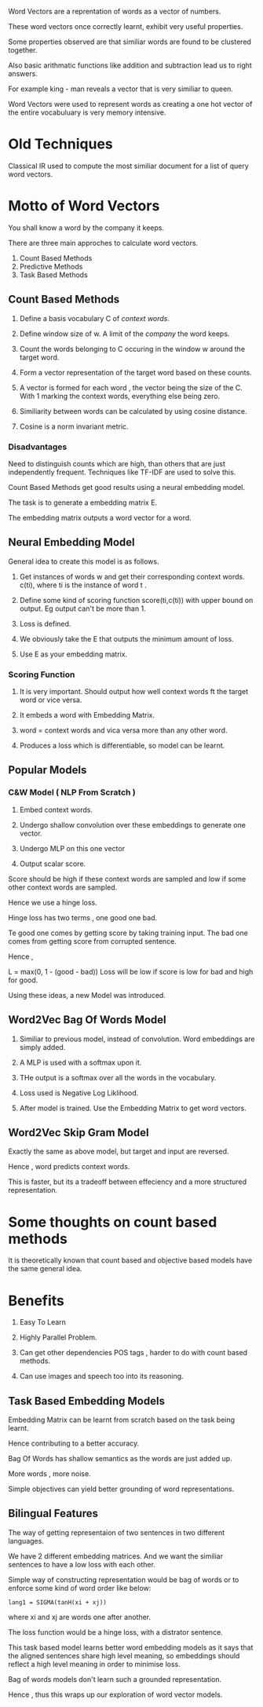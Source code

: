 
Word Vectors are a reprentation of words as a vector of numbers.

These word vectors once correctly learnt, exhibit very useful properties.

Some properties observed are that similiar words are found to be clustered together.

Also basic arithmatic functions like addition and subtraction lead us to right answers.

For example king - man reveals a vector that is very similiar to queen.

Word Vectors were used to represent words as creating a one hot vector of the entire vocabuluary is very memory intensive.


# Old Techniques

Classical IR used to compute the most similiar document for a list of query word vectors.


# Motto of Word Vectors

You shall know a word by the company it keeps.

There are three main approches to calculate word vectors.

1. Count Based Methods
2. Predictive Methods
3. Task Based Methods

## Count Based Methods

1. Define a basis vocabulary C of *context words*.

2. Define window size of w. A limit of the _company_ the word keeps.

3. Count the words belonging to C occuring in the window w around the target word.

4. Form a vector representation of the target word based on these counts.

5. A vector is formed for each word , the vector being the size of the C. With 1 marking the context words, everything else being zero.

6. Similiarity between words can be calculated by using cosine distance.

7. Cosine is a norm invariant metric.

### Disadvantages

Need to distinguish counts which are high, than others that are just independently frequent. Techniques like TF-IDF are used to solve this.

Count Based Methods get good results using a neural embedding model.

The task is to generate a embedding matrix E. 

The embedding matrix outputs a word vector for a word.

## Neural Embedding Model

General idea to create this model is as follows.

1. Get instances of words w and get their corresponding context words.
c(ti), where ti is the instance of word t . 

2. Define some kind of scoring function score(ti,c(ti))
with upper bound on output. Eg output can't be more than 1.

3. Loss is defined. 

4. We obviously take the E that outputs the minimum amount of loss.

5. Use E as your embedding matrix.

### Scoring Function

1. It is very important. Should output how well context words ft the target word or vice versa. 

2. It embeds a word with Embedding Matrix.

3. word = context words and vica versa more than any other word.

4. Produces a loss which is differentiable, so model can be learnt.


## Popular Models

### C&W Model ( NLP From Scratch )

1. Embed context words.

2. Undergo shallow convolution over these embeddings to generate one vector.

3. Undergo MLP on this one vector

4. Output scalar score.

Score should be high if these context words are sampled and low if some other context words are sampled. 

Hence we use a hinge loss.

Hinge loss has two terms , one good one bad.

Te good one comes by getting score by taking training input. The bad one comes from getting score from corrupted sentence.

Hence ,

L = max(0, 1 - (good - bad))
Loss will be low if score is low for bad and high for good.

Using these ideas, a new Model was introduced.

## Word2Vec Bag Of Words Model

1. Similiar to previous model, instead of convolution. Word embeddings are simply added.

2. A MLP is used with a softmax upon it.

3. THe output is a softmax over all the words in the vocabulary.

4. Loss used is Negative Log Liklihood.

5. After model is trained. Use the Embedding Matrix to get word vectors.

## Word2Vec Skip Gram Model

Exactly the same as above model, but target and input are reversed.

Hence , word predicts context words.

This is faster, but its a tradeoff between effeciency and a more structured representation.

# Some thoughts on count based methods

It is theoretically known that count based and objective based models have the same general idea.


# Benefits

1. Easy To Learn

2. Highly Parallel Problem.

3. Can get other dependencies POS tags , harder to do with count based methods.

4. Can use images and speech too into its reasoning.


## Task Based Embedding Models

Embedding Matrix can be learnt from scratch based on the task being learnt.

Hence contributing to a better accuracy.

Bag Of Words has shallow semantics as the words are just added up.

More words , more noise.

Simple objectives can yield better grounding of word representations.

## Bilingual Features

The way of getting representaion of two sentences in two different languages.

We have 2 different embedding matrices. And we want the similiar sentences to have a low loss with each other.

Simple way of constructing representation would be bag of words or to enforce some kind of word order like below: 

```
lang1 = SIGMA(tanH(xi + xj))
```
where xi and xj are words one after another.

The loss function would be 
 a hinge loss, with a distrator sentence.

This task based model learns better word embedding models as it says that the aligned sentences share high level meaning, so embeddings should reflect a high level meaning in order to minimise loss.

Bag of words models don't learn such a grounded representation.

Hence , thus this wraps up our exploration of word vector models.
